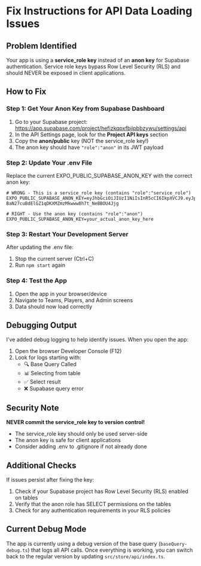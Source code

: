 # Fix Instructions for API Data Loading Issues

## Problem Identified
Your app is using a **service_role key** instead of an **anon key** for Supabase authentication. Service role keys bypass Row Level Security (RLS) and should NEVER be exposed in client applications.

## How to Fix

### Step 1: Get Your Anon Key from Supabase Dashboard
1. Go to your Supabase project: https://app.supabase.com/project/hefizkqpxfbjipbbzywu/settings/api
2. In the API Settings page, look for the **Project API keys** section
3. Copy the **anon/public** key (NOT the service_role key!)
4. The anon key should have `"role":"anon"` in its JWT payload

### Step 2: Update Your .env File
Replace the current EXPO_PUBLIC_SUPABASE_ANON_KEY with the correct anon key:

```env
# WRONG - This is a service_role key (contains "role":"service_role")
EXPO_PUBLIC_SUPABASE_ANON_KEY=eyJhbGciOiJIUzI1NiIsInR5cCI6IkpXVCJ9.eyJpc3MiOiJzdXBhYmFzZSIsInJlZiI6ImhlZml6a3FweGZiamlwYmJ6eXd1Iiwicm9sZSI6InNlcnZpY2Vfcm9sZSIsImlhdCI6MTc1NTcwMzQ3MCwiZXhwIjoyMDcxMjc5NDcwfQ.-BaN27cuBdElGZ1qDKXMZmzMkwww8h7t_NeBBOU4Jjg

# RIGHT - Use the anon key (contains "role":"anon")
EXPO_PUBLIC_SUPABASE_ANON_KEY=your_actual_anon_key_here
```

### Step 3: Restart Your Development Server
After updating the .env file:
1. Stop the current server (Ctrl+C)
2. Run `npm start` again

### Step 4: Test the App
1. Open the app in your browser/device
2. Navigate to Teams, Players, and Admin screens
3. Data should now load correctly

## Debugging Output
I've added debug logging to help identify issues. When you open the app:
1. Open the browser Developer Console (F12)
2. Look for logs starting with:
   - 🔍 Base Query Called
   - 📊 Selecting from table
   - ✅ Select result
   - ❌ Supabase query error

## Security Note
**NEVER commit the service_role key to version control!** 
- The service_role key should only be used server-side
- The anon key is safe for client applications
- Consider adding .env to .gitignore if not already done

## Additional Checks
If issues persist after fixing the key:
1. Check if your Supabase project has Row Level Security (RLS) enabled on tables
2. Verify that the anon role has SELECT permissions on the tables
3. Check for any authentication requirements in your RLS policies

## Current Debug Mode
The app is currently using a debug version of the base query (`baseQuery-debug.ts`) that logs all API calls. Once everything is working, you can switch back to the regular version by updating `src/store/api/index.ts`.
